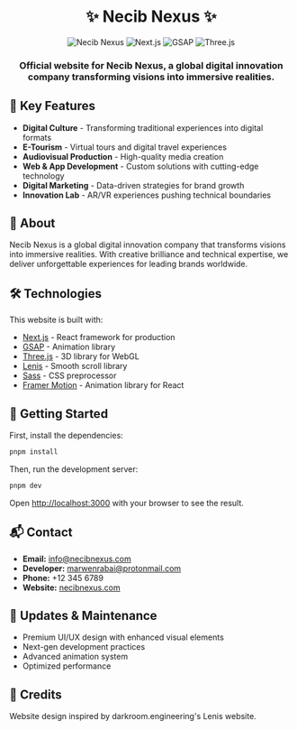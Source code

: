 # <div align="center">✨ Necib Nexus ✨</div>
<div align="center">

![Necib Nexus](https://img.shields.io/badge/Necib-Nexus-blueviolet?style=for-the-badge)
![Next.js](https://img.shields.io/badge/Next.js-black?style=for-the-badge&logo=next.js)
![GSAP](https://img.shields.io/badge/GSAP-88CE02?style=for-the-badge&logo=greensock)
![Three.js](https://img.shields.io/badge/Three.js-black?style=for-the-badge&logo=three.js)

</div>

<div align="center">
  <h3>Official website for Necib Nexus, a global digital innovation company transforming visions into immersive realities.</h3>
</div>

## 🚀 Key Features

- **Digital Culture** - Transforming traditional experiences into digital formats
- **E-Tourism** - Virtual tours and digital travel experiences
- **Audiovisual Production** - High-quality media creation
- **Web & App Development** - Custom solutions with cutting-edge technology
- **Digital Marketing** - Data-driven strategies for brand growth
- **Innovation Lab** - AR/VR experiences pushing technical boundaries

## 💫 About

Necib Nexus is a global digital innovation company that transforms visions into immersive realities. With creative brilliance and technical expertise, we deliver unforgettable experiences for leading brands worldwide.

## 🛠️ Technologies

This website is built with:

- [Next.js](https://nextjs.org/) - React framework for production
- [GSAP](https://greensock.com/gsap/) - Animation library
- [Three.js](https://threejs.org/) - 3D library for WebGL
- [Lenis](https://github.com/darkroomengineering/lenis) - Smooth scroll library
- [Sass](https://sass-lang.com/) - CSS preprocessor
- [Framer Motion](https://www.framer.com/motion/) - Animation library for React

## 🏁 Getting Started

First, install the dependencies:

```bash
pnpm install
```

Then, run the development server:

```bash
pnpm dev
```

Open [http://localhost:3000](http://localhost:3000) with your browser to see the result.

## 📬 Contact

- **Email:** info@necibnexus.com
- **Developer:** marwenrabai@protonmail.com
- **Phone:** +12 345 6789
- **Website:** [necibnexus.com](https://necibnexus.com)

## 🔄 Updates & Maintenance

- Premium UI/UX design with enhanced visual elements
- Next-gen development practices
- Advanced animation system
- Optimized performance

## 👏 Credits

Website design inspired by darkroom.engineering's Lenis website.
